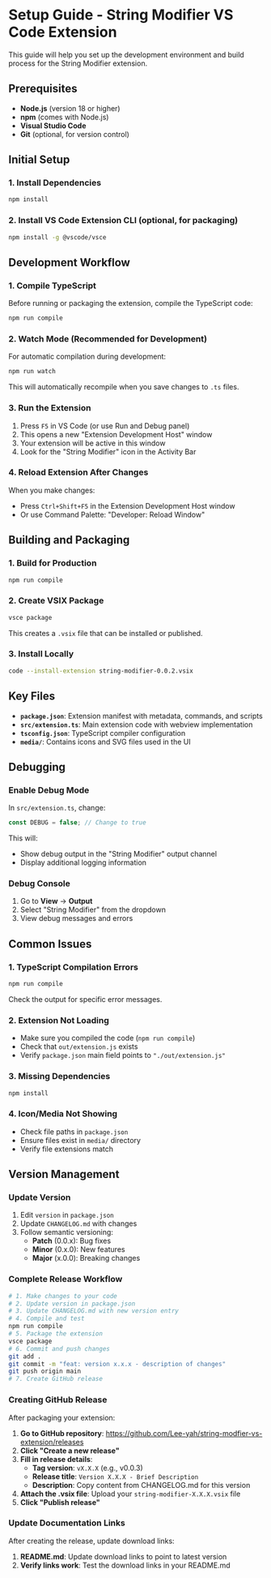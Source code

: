 # Setup Guide - String Modifier VS Code Extension

This guide will help you set up the development environment and build process for the String Modifier extension.

## Prerequisites

- **Node.js** (version 18 or higher)
- **npm** (comes with Node.js)
- **Visual Studio Code**
- **Git** (optional, for version control)

## Initial Setup

### 1. Install Dependencies
```bash
npm install
```

### 2. Install VS Code Extension CLI (optional, for packaging)
```bash
npm install -g @vscode/vsce
```

## Development Workflow

### 1. Compile TypeScript
Before running or packaging the extension, compile the TypeScript code:
```bash
npm run compile
```

### 2. Watch Mode (Recommended for Development)
For automatic compilation during development:
```bash
npm run watch
```
This will automatically recompile when you save changes to `.ts` files.

### 3. Run the Extension
1. Press `F5` in VS Code (or use Run and Debug panel)
2. This opens a new "Extension Development Host" window
3. Your extension will be active in this window
4. Look for the "String Modifier" icon in the Activity Bar

### 4. Reload Extension After Changes
When you make changes:
- Press `Ctrl+Shift+F5` in the Extension Development Host window
- Or use Command Palette: "Developer: Reload Window"

## Building and Packaging

### 1. Build for Production
```bash
npm run compile
```

### 2. Create VSIX Package
```bash
vsce package
```
This creates a `.vsix` file that can be installed or published.

### 3. Install Locally
```bash
code --install-extension string-modifier-0.0.2.vsix
```

## Key Files

- **`package.json`**: Extension manifest with metadata, commands, and scripts
- **`src/extension.ts`**: Main extension code with webview implementation
- **`tsconfig.json`**: TypeScript compiler configuration
- **`media/`**: Contains icons and SVG files used in the UI

## Debugging

### Enable Debug Mode
In `src/extension.ts`, change:
```typescript
const DEBUG = false; // Change to true
```

This will:
- Show debug output in the "String Modifier" output channel
- Display additional logging information

### Debug Console
1. Go to **View** → **Output**
2. Select "String Modifier" from the dropdown
3. View debug messages and errors

## Common Issues

### 1. TypeScript Compilation Errors
```bash
npm run compile
```
Check the output for specific error messages.

### 2. Extension Not Loading
- Make sure you compiled the code (`npm run compile`)
- Check that `out/extension.js` exists
- Verify `package.json` main field points to `"./out/extension.js"`

### 3. Missing Dependencies
```bash
npm install
```

### 4. Icon/Media Not Showing
- Check file paths in `package.json`
- Ensure files exist in `media/` directory
- Verify file extensions match

## Version Management

### Update Version
1. Edit `version` in `package.json`
2. Update `CHANGELOG.md` with changes
3. Follow semantic versioning:
   - **Patch** (0.0.x): Bug fixes
   - **Minor** (0.x.0): New features
   - **Major** (x.0.0): Breaking changes

### Complete Release Workflow
```bash
# 1. Make changes to your code
# 2. Update version in package.json
# 3. Update CHANGELOG.md with new version entry
# 4. Compile and test
npm run compile
# 5. Package the extension
vsce package
# 6. Commit and push changes
git add .
git commit -m "feat: version x.x.x - description of changes"
git push origin main
# 7. Create GitHub release
```

### Creating GitHub Release
After packaging your extension:

1. **Go to GitHub repository**: https://github.com/Lee-yah/string-modfier-vs-extension/releases
2. **Click "Create a new release"**
3. **Fill in release details**:
   - **Tag version**: `vX.X.X` (e.g., v0.0.3)
   - **Release title**: `Version X.X.X - Brief Description`
   - **Description**: Copy content from CHANGELOG.md for this version
4. **Attach the .vsix file**: Upload your `string-modifier-X.X.X.vsix` file
5. **Click "Publish release"**

### Update Documentation Links
After creating the release, update download links:

1. **README.md**: Update download links to point to latest version
2. **Verify links work**: Test the download links in your README.md
